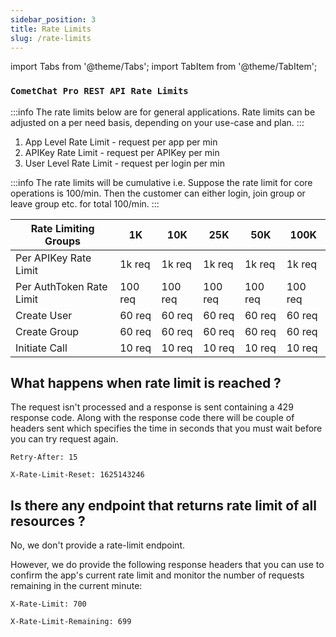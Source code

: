 ```yaml
---
sidebar_position: 3
title: Rate Limits
slug: /rate-limits
---
```


import Tabs from '@theme/Tabs';
import TabItem from '@theme/TabItem';

### `CometChat Pro REST API Rate Limits`

:::info
 The rate limits below are for general applications. Rate limits can be adjusted on a per need basis, depending on your use-case and plan.
:::

1. App Level Rate Limit  - request per app per min
2. APIKey Rate Limit       - request per APIKey per min
3. User Level Rate Limit           - request per login per min

:::info
 The rate limits will be cumulative i.e. Suppose the rate limit for core operations is 100/min. Then the customer can either login, join group or leave group etc. for total 100/min.
:::

| Rate Limiting Groups      | 1K      | 10K     | 25K     | 50K     | 100K    |
|---------------------------|---------|---------|---------|---------|---------|
| Per APIKey Rate Limit     | 1k req  | 1k req  | 1k req  | 1k req  | 1k req  |
| Per AuthToken Rate Limit  | 100 req | 100 req | 100 req | 100 req | 100 req |
| Create User               | 60 req  | 60 req  | 60 req  | 60 req  | 60 req  |
| Create Group              | 60 req  | 60 req  | 60 req  | 60 req  | 60 req  |
| Initiate Call             | 10 req  | 10 req  | 10 req  | 10 req  | 10 req  |



## What happens when rate limit is reached ?

The request isn't processed and a response is sent containing a 429 response code.
Along with the response code there will be couple of headers sent which specifies the time in seconds that you must wait before you can try request again.

`Retry-After: 15`

`X-Rate-Limit-Reset: 1625143246`

## Is there any endpoint that returns rate limit of all resources ?

No, we don't provide a rate-limit endpoint.

However, we do provide the following response headers that you can use to confirm the app's current rate limit and monitor the number of requests remaining in the current minute:

`X-Rate-Limit: 700`

`X-Rate-Limit-Remaining: 699`